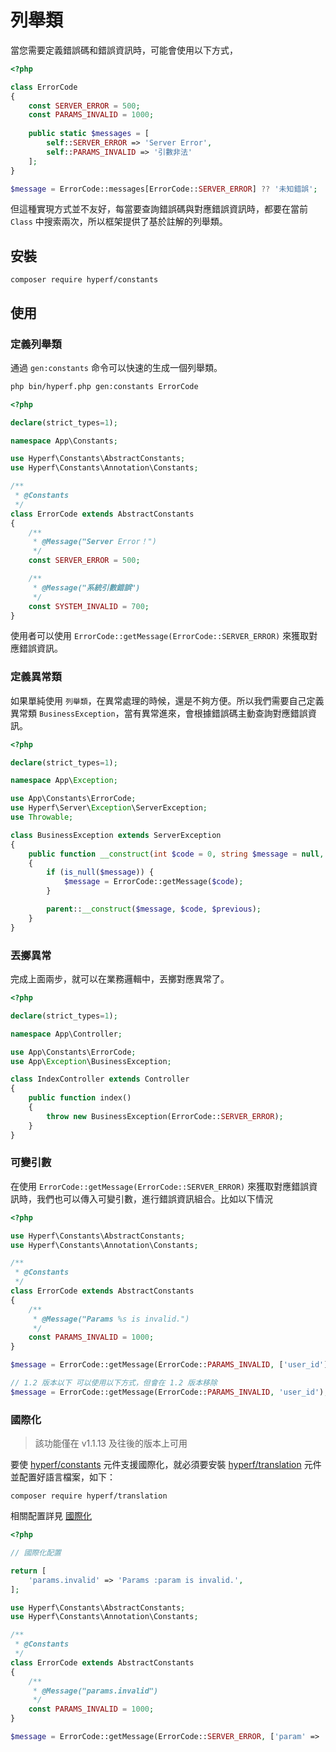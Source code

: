 # 列舉類

當您需要定義錯誤碼和錯誤資訊時，可能會使用以下方式，

```php
<?php

class ErrorCode
{
    const SERVER_ERROR = 500;
    const PARAMS_INVALID = 1000;
    
    public static $messages = [
        self::SERVER_ERROR => 'Server Error',
        self::PARAMS_INVALID => '引數非法'
    ];
}

$message = ErrorCode::messages[ErrorCode::SERVER_ERROR] ?? '未知錯誤';

```

但這種實現方式並不友好，每當要查詢錯誤碼與對應錯誤資訊時，都要在當前 `Class` 中搜索兩次，所以框架提供了基於註解的列舉類。

## 安裝

```
composer require hyperf/constants
```

## 使用

### 定義列舉類

通過 `gen:constants` 命令可以快速的生成一個列舉類。

```bash
php bin/hyperf.php gen:constants ErrorCode
```

```php
<?php

declare(strict_types=1);

namespace App\Constants;

use Hyperf\Constants\AbstractConstants;
use Hyperf\Constants\Annotation\Constants;

/**
 * @Constants
 */
class ErrorCode extends AbstractConstants
{
    /**
     * @Message("Server Error！")
     */
    const SERVER_ERROR = 500;

    /**
     * @Message("系統引數錯誤")
     */
    const SYSTEM_INVALID = 700;
}
```

使用者可以使用 `ErrorCode::getMessage(ErrorCode::SERVER_ERROR)` 來獲取對應錯誤資訊。

### 定義異常類

如果單純使用 `列舉類`，在異常處理的時候，還是不夠方便。所以我們需要自己定義異常類 `BusinessException`，當有異常進來，會根據錯誤碼主動查詢對應錯誤資訊。

```php
<?php

declare(strict_types=1);

namespace App\Exception;

use App\Constants\ErrorCode;
use Hyperf\Server\Exception\ServerException;
use Throwable;

class BusinessException extends ServerException
{
    public function __construct(int $code = 0, string $message = null, Throwable $previous = null)
    {
        if (is_null($message)) {
            $message = ErrorCode::getMessage($code);
        }

        parent::__construct($message, $code, $previous);
    }
}
```

### 丟擲異常

完成上面兩步，就可以在業務邏輯中，丟擲對應異常了。

```php
<?php

declare(strict_types=1);

namespace App\Controller;

use App\Constants\ErrorCode;
use App\Exception\BusinessException;

class IndexController extends Controller
{
    public function index()
    {
        throw new BusinessException(ErrorCode::SERVER_ERROR);
    }
}
```

### 可變引數

在使用 `ErrorCode::getMessage(ErrorCode::SERVER_ERROR)` 來獲取對應錯誤資訊時，我們也可以傳入可變引數，進行錯誤資訊組合。比如以下情況

```php
<?php

use Hyperf\Constants\AbstractConstants;
use Hyperf\Constants\Annotation\Constants;

/**
 * @Constants
 */
class ErrorCode extends AbstractConstants
{
    /**
     * @Message("Params %s is invalid.")
     */
    const PARAMS_INVALID = 1000;
}

$message = ErrorCode::getMessage(ErrorCode::PARAMS_INVALID, ['user_id']);

// 1.2 版本以下 可以使用以下方式，但會在 1.2 版本移除
$message = ErrorCode::getMessage(ErrorCode::PARAMS_INVALID, 'user_id');
```

### 國際化

> 該功能僅在 v1.1.13 及往後的版本上可用

要使 [hyperf/constants](https://github.com/hyperf/constants) 元件支援國際化，就必須要安裝 [hyperf/translation](https://github.com/hyperf/translation) 元件並配置好語言檔案，如下：

```
composer require hyperf/translation
```

相關配置詳見 [國際化](translation.md)

```php
<?php

// 國際化配置

return [
    'params.invalid' => 'Params :param is invalid.',
];

use Hyperf\Constants\AbstractConstants;
use Hyperf\Constants\Annotation\Constants;

/**
 * @Constants
 */
class ErrorCode extends AbstractConstants
{
    /**
     * @Message("params.invalid")
     */
    const PARAMS_INVALID = 1000;
}

$message = ErrorCode::getMessage(ErrorCode::SERVER_ERROR, ['param' => 'user_id']);
```
